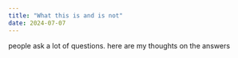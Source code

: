 ```yaml
---
title: "What this is and is not"
date: 2024-07-07
---
```


people ask a lot of questions.  here are my thoughts on the answers
